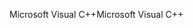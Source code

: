 <span data-ttu-id="c3302-101">Microsoft Visual C++</span><span class="sxs-lookup"><span data-stu-id="c3302-101">Microsoft Visual C++</span></span>